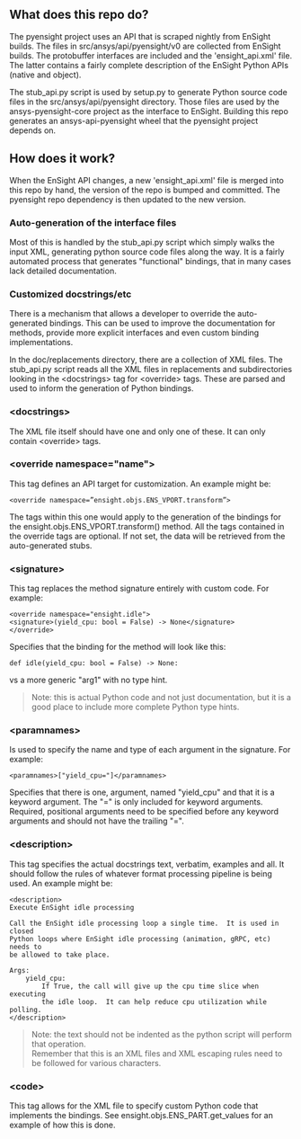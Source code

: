 ## What does this repo do?

The pyensight project uses an API that is scraped nightly from
EnSight builds.  The files in src/ansys/api/pyensight/v0 are
collected from EnSight builds.  The protobuffer interfaces
are included and the 'ensight_api.xml' file.  The latter
contains a fairly complete description of the EnSight Python
APIs (native and object).  

The stub_api.py script is used 
by setup.py to generate Python source code files in the
src/ansys/api/pyensight directory.  Those files are used
by the ansys-pyensight-core project as the interface to
EnSight. Building this repo generates an ansys-api-pyensight 
wheel that the pyensight project depends on.

## How does it work?

When the EnSight API changes, a new 'ensight_api.xml' file
is merged into this repo by hand, the version of the repo is
bumped and committed.  The pyensight repo dependency is then
updated to the new version.

### Auto-generation of the interface files

Most of this is handled by the stub_api.py script which 
simply walks the input XML, generating python source code
files along the way.  It is a fairly automated process that
generates "functional" bindings, that in many cases lack
detailed documentation.

### Customized docstrings/etc

There is a mechanism that allows a developer to override
the auto-generated bindings.  This can be used to improve
the documentation for methods, provide more explicit 
interfaces and even custom binding implementations.

In the doc/replacements directory, there are a collection of
XML files.  The stub_api.py script reads all the XML files
in replacements and subdirectories looking in the \<docstrings\>
tag for \<override\> tags.  These are parsed and used to 
inform the generation of Python bindings.

### \<docstrings>

The XML file itself should have one and only one of these.
It can only contain \<override\> tags.

### \<override namespace="name">

This tag defines an API target for customization.  An example might be:

    <override namespace=”ensight.objs.ENS_VPORT.transform”>

The tags within this one would apply to the generation of the bindings for
the ensight.objs.ENS_VPORT.transform() method.
All the tags contained in the override tags are optional. If not set, the
data will be retrieved from the auto-generated stubs.

### \<signature>

This tag replaces the method signature entirely with custom code.  For example:

    <override namespace="ensight.idle">
    <signature>(yield_cpu: bool = False) -> None</signature>
    </override>

Specifies that the binding for the method will look like this:

    def idle(yield_cpu: bool = False) -> None:

vs a more generic "arg1" with no type hint.

> Note: this is actual Python code and not just documentation, but it is a
> good place to include more complete Python type hints.

### \<paramnames> 

Is used to specify the name and type of each argument in the signature.
For example:

    <paramnames>["yield_cpu="]</paramnames>

Specifies that there is one, argument, named "yield_cpu" and that it is a keyword argument.
The "=" is only included for keyword arguments.  Required, positional arguments need to
be specified before any keyword arguments and should not have the trailing "=".

### \<description>

This tag specifies the actual docstrings text, verbatim, examples and all.  It should 
follow the rules of whatever format processing pipeline is being used.  An example 
might be:

    <description>
    Execute EnSight idle processing

    Call the EnSight idle processing loop a single time.  It is used in closed
    Python loops where EnSight idle processing (animation, gRPC, etc) needs to
    be allowed to take place.
     
    Args:
        yield_cpu:
            If True, the call will give up the cpu time slice when executing
            the idle loop.  It can help reduce cpu utilization while polling.
    </description>

> Note: the text should not be indented as the python script will perform that operation.  
> Remember that this is an XML files and XML escaping rules need to be followed for
> various characters.

### \<code>

This tag allows for the XML file to specify custom Python code that implements
the bindings.  See ensight.objs.ENS_PART.get_values for an example of how this
is done.
